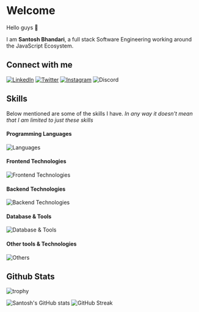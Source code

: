 # Welcome

Hello guys 👋

I am **Santosh Bhandari**, a full stack Software Engineering working around the JavaScript Ecosystem.

## Connect with me
  
[![LinkedIn](https://img.shields.io/badge/LinkedIn-0077B5?style=for-the-badge&logo=linkedin&logoColor=white)](https://linkedin.com/in/bsantosh909)
[![Twitter](https://img.shields.io/badge/Twitter-1DA1F2?style=for-the-badge&logo=twitter&logoColor=white)](https://twitter.com/bsantosh909)
[![Instagram](https://img.shields.io/badge/Instagram-E1306C?style=for-the-badge&logo=instagram&logoColor=white)](https://www.instagram.com/bsantosh909/)
![Discord](https://img.shields.io/badge/Santosh%232138-5865F2?style=for-the-badge&logo=Discord&logoColor=white)

## Skills

Below mentioned are some of the skills I have. _In any way it doesn't mean that I am limited to just these skills_

#### Programming Languages
![Languages](https://skillicons.dev/icons?i=js,ts,solidity)

#### Frontend Technologies
![Frontend Technologies](https://skillicons.dev/icons?i=react,next,vue,nuxt,html,css,bootstrap,tailwind,scss,d3,redux)

#### Backend Technologies
![Backend Technologies](https://skillicons.dev/icons?i=nodejs,express,nest,graphql,jest)

#### Database & Tools
![Database & Tools](https://skillicons.dev/icons?i=postgres,mysql,mongodb,redis,prisma)

#### Other tools & Technologies
![Others](https://skillicons.dev/icons?i=aws,docker,git,github,gitlab,nginx,markdown,netlify,vercel,vscode,cloudflare,figma,regex,linux,firebase)

<!--
## Some of my projects
[![Api Party](https://github-readme-stats.vercel.app/api/pin/?username=TheLearneer&repo=api-party&theme=radical)](https://github.com/TheLearneer/api-party)
[![Clash of Clans Assets](https://github-readme-stats.vercel.app/api/pin/?username=Statscell&repo=clash-assets&theme=radical)](https://github.com/Statscell/clash-assets)
-->

## Github Stats
![trophy](https://github-profile-trophy.vercel.app/?username=TheLearneer&theme=onedark&column=8&margin-w=5&margin-h=5)

![Santosh's GitHub stats](https://github-readme-stats.vercel.app/api?username=TheLearneer&show_icons=true&theme=radical)
![GitHub Streak](https://streak-stats.demolab.com?user=TheLearneer&theme=radical)

